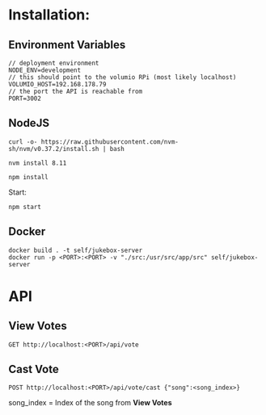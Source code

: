 # Installation:

## Environment Variables

```
// deployment environment
NODE_ENV=development
// this should point to the volumio RPi (most likely localhost)
VOLUMIO_HOST=192.168.178.79
// the port the API is reachable from
PORT=3002
```

## NodeJS
```
curl -o- https://raw.githubusercontent.com/nvm-sh/nvm/v0.37.2/install.sh | bash

nvm install 8.11

npm install
```

Start:
```
npm start
```
## Docker
```
docker build . -t self/jukebox-server
docker run -p <PORT>:<PORT> -v "./src:/usr/src/app/src" self/jukebox-server
```

# API
## View Votes
```
GET http://localhost:<PORT>/api/vote
```
## Cast Vote
```
POST http://localhost:<PORT>/api/vote/cast {"song":<song_index>}
```
song_index = Index of the song from **View Votes**